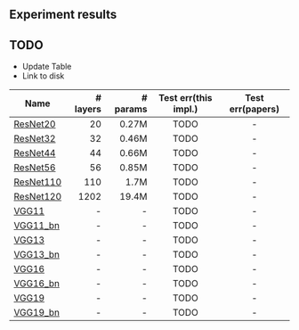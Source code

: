 ## Experiment results

## TODO
* Update Table
* Link to disk

| Name      | # layers | # params| Test err(this impl.) | Test err(papers)|
|-----------|---------:|--------:|:-----------------:|:---------------------:|
|[ResNet20]()   |    20    | 0.27M   |TODO| -|
|[ResNet32]()  |    32    | 0.46M   | TODO| -|
|[ResNet44]()   |    44    | 0.66M   | TODO| -|
|[ResNet56]()   |    56    | 0.85M   | TODO| -|
|[ResNet110]()  |   110    |  1.7M   | TODO| -|
|[ResNet120]() |  1202    | 19.4M   | TODO| -|
|[VGG11]()   |    -    | -   |TODO| -|
|[VGG11_bn]()  |    -    | -   | TODO| -|
|[VGG13]()   |    -    | -   | TODO| -|
|[VGG13_bn]()   |    -    | -   | TODO| -|
|[VGG16]()  |   -    |  -   | TODO| -|
|[VGG16_bn]() |  -    | -   | TODO| -|
|[VGG19]()  |   -    |  -   | TODO| -|
|[VGG19_bn]() |  -    | -   | TODO| -|